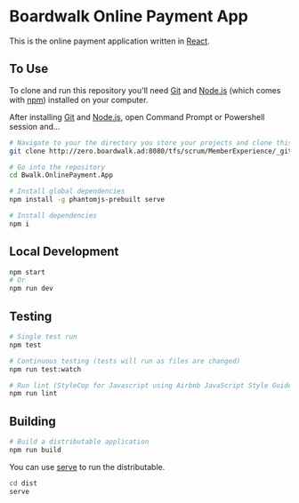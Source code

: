# Boardwalk Online Payment App

This is the online payment application written in [React](https://facebook.github.io/react/).

## To Use

To clone and run this repository you'll need [Git](https://git-scm.com) and [Node.js](https://nodejs.org/en/download/) (which comes with [npm](http://npmjs.com)) installed on your computer. 

After installing [Git](https://git-scm.com) and [Node.js](https://nodejs.org/en/download/), open Command Prompt or Powershell session and...

``` bash
# Navigate to your the directory you store your projects and clone this repository
git clone http://zero.boardwalk.ad:8080/tfs/scrum/MemberExperience/_git/Bwalk.OnlinePayment.App

# Go into the repository
cd Bwalk.OnlinePayment.App

# Install global dependencies
npm install -g phantomjs-prebuilt serve

# Install dependencies
npm i
```

## Local Development
``` bash
npm start
# Or
npm run dev
```

## Testing

``` bash
# Single test run
npm test

# Continuous testing (tests will run as files are changed)
npm run test:watch

# Run lint (StyleCop for Javascript using Airbnb JavaScript Style Guide)
npm run lint
```

## Building
``` bash
# Build a distributable application
npm run build
```

You can use [serve](https://github.com/zeit/serve) to run the distributable.

``` bash
cd dist
serve
```
